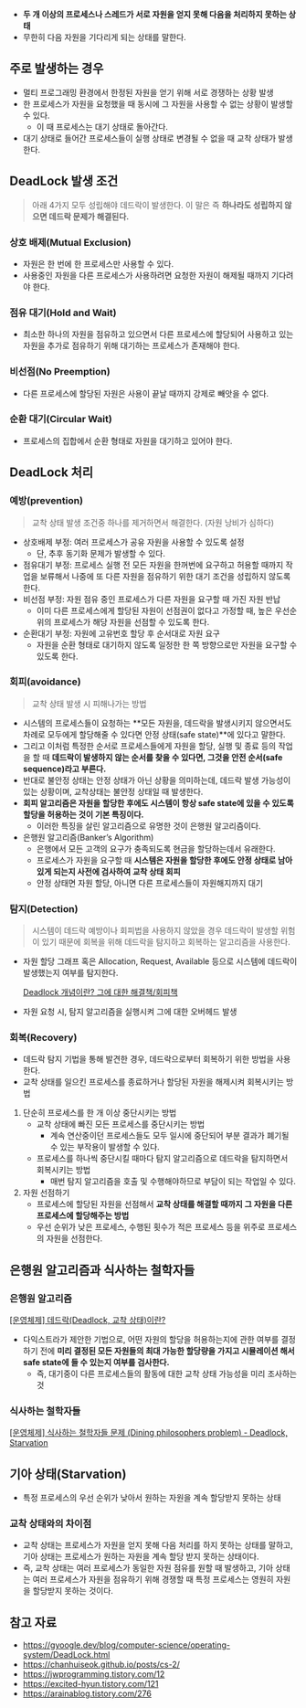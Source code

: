 - **두 개 이상의 프로세스나 스레드가 서로 자원을 얻지 못해 다음을 처리하지 못하는 상태**
- 무한히 다음 자원을 기다리게 되는 상태를 말한다.

## 주로 발생하는 경우

- 멀티 프로그래밍 환경에서 한정된 자원을 얻기 위해 서로 경쟁하는 상황 발생
- 한 프로세스가 자원을 요청했을 때 동시에 그 자원을 사용할 수 없는 상황이 발생할 수 있다.
    - 이 때 프로세스는 대기 상태로 돌아간다.
- 대기 상태로 들어간 프로세스들이 실행 상태로 변경될 수 없을 때 교착 상태가 발생한다.

## DeadLock 발생 조건

> 아래 4가지 모두 성립해야 데드락이 발생한다.
이 말은 즉 **하나라도 성립하지 않으면 데드락 문제가 해결된다.**
> 

### 상호 배제(Mutual Exclusion)

- 자원은 한 번에 한 프로세스만 사용할 수 있다.
- 사용중인 자원을 다른 프로세스가 사용하려면 요청한 자원이 해제될 때까지 기다려야 한다.

### 점유 대기(Hold and Wait)

- 최소한 하나의 자원을 점유하고 있으면서 다른 프로세스에 할당되어 사용하고 있는 자원을 추가로 점유하기 위해 대기하는 프로세스가 존재해야 한다.

### 비선점(No Preemption)

- 다른 프로세스에 할당된 자원은 사용이 끝날 때까지 강제로 빼앗을 수 없다.

### 순환 대기(Circular Wait)

- 프로세스의 집합에서 순환 형태로 자원을 대기하고 있어야 한다.

## DeadLock 처리

### 예방(prevention)

> 교착 상태 발생 조건중 하나를 제거하면서 해결한다. (자원 낭비가 심하다)
> 
- 상호배제 부정: 여러 프로세스가 공유 자원을 사용할 수 있도록 설정
    - 단, 추후 동기화 문제가 발생할 수 있다.
- 점유대기 부정: 프로세스 실행 전 모든 자원을 한꺼번에 요구하고 허용할 때까지 작업을 보류해서 나중에 또 다른 자원을 점유하기 위한 대기 조건을 성립하지 않도록 한다.
- 비선점 부정: 자원 점유 중인 프로세스가 다른 자원을 요구할 때 가진 자원 반납
    - 이미 다른 프로세스에게 할당된 자원이 선점권이 없다고 가정할 때, 높은 우선순위의 프로세스가 해당 자원을 선점할 수 있도록 한다.
- 순환대기 부정: 자원에 고유번호 할당 후 순서대로 자원 요구
    - 자원을 순환 형태로 대기하지 않도록 일정한 한 쪽 방향으로만 자원을 요구할 수 있도록 한다.

### 회피(avoidance)

> 교착 상태 발생 시 피해나가는 방법
> 
- 시스템의 프로세스들이 요청하는 **모든 자원을, 데드락을 발생시키지 않으면서도 차례로 모두에게 할당해줄 수 있다면 안정 상태(safe state)**에 있다고 말한다.
- 그리고 이처럼 특정한 순서로 프로세스들에게 자원을 할당, 실행 및 종료 등의 작업을 할 때 **데드락이 발생하지 않는 순서를 찾을 수 있다면, 그것을 안전 순서(safe sequence)라고 부른다.**
- 반대로 불안정 상태는 안정 상태가 아닌 상황을 의미하는데, 데드락 발생 가능성이 있는 상황이며, 교착상태는 불안정 상태일 때 발생한다.
- **회피 알고리즘은 자원을 할당한 후에도 시스템이 항상 safe state에 있을 수 있도록 할당을 허용하는 것이 기본 특징이다.**
    - 이러한 특징을 살린 알고리즘으로 유명한 것이 은행원 알고리즘이다.
- 은행원 알고리즘(Banker’s Algorithm)
    - 은행에서 모든 고객의 요구가 충족되도록 현금을 할당하는데서 유래한다.
    - 프로세스가 자원을 요구할 때 **시스템은 자원을 할당한 후에도 안정 상태로 남아있게 되는지 사전에 검사하여 교착 상태 회피**
    - 안정 상태면 자원 할당, 아니면 다른 프로세스들이 자원해지까지 대기

### 탐지(Detection)

> 시스템이 데드락 예방이나 회피법을 사용하지 않았을 경우 데드락이 발생할 위험이 있기 때문에 회복을 위해 데드락을 탐지하고 회복하는 알고리즘을 사용한다.
> 
- 자원 할당 그래프 혹은 Allocation, Request, Available 등으로 시스템에 데드락이 발생했는지 여부를 탐지한다.
    
    [Deadlock 개념이란? 그에 대한 해결책/회피책](https://jwprogramming.tistory.com/12)
    
- 자원 요청 시, 탐지 알고리즘을 실행시켜 그에 대한 오버헤드 발생

### 회복(Recovery)

- 데드락 탐지 기법을 통해 발견한 경우, 데드락으로부터 회복하기 위한 방법을 사용한다.
- 교착 상태를 일으킨 프로세스를 종료하거나 할당된 자원을 해제시켜 회복시키는 방법
1. 단순히 프로세스를 한 개 이상 중단시키는 방법
    - 교착 상태에 빠진 모든 프로세스를 중단시키는 방법
        - 계속 연산중이던 프로세스들도 모두 일시에 중단되어 부분 결과가 폐기될 수 있는 부작용이 발생할 수 있다.
    - 프로세스를 하나씩 중단시킬 때마다 탐지 알고리즘으로 데드락을 탐지하면서 회복시키는 방법
        - 매번 탐지 알고리즘을 호출 및 수행해야하므로 부담이 되는 작업일 수 있다.
2. 자원 선점하기
    - 프로세스에 할당된 자원을 선점해서 **교착 상태를 해결할 때까지 그 자원을 다른 프로세스에 할당해주는 방법**
    - 우선 순위가 낮은 프로세스, 수행된 횟수가 적은 프로세스 등을 위주로 프로세스의 자원을 선점한다.

## 은행원 알고리즘과 식사하는 철학자들

### 은행원 알고리즘

[[운영체제] 데드락(Deadlock, 교착 상태)이란?](https://chanhuiseok.github.io/posts/cs-2/)

- 다익스트라가 제안한 기법으로, 어떤 자원의 할당을 허용하는지에 관한 여부를 결정하기 전에 **미리 결정된 모든 자원들의 최대 가능한 할당량을 가지고 시뮬레이션 해서 safe state에 들 수 있는지 여부를 검사한다.**
    - 즉, 대기중이 다른 프로세스들의 활동에 대한 교착 상태 가능성을 미리 조사하는 것

### 식사하는 철학자들

[[운영체제] 식사하는 철학자들 문제 (Dining philosophers problem) - Deadlock, Starvation](https://itstory1592.tistory.com/95)

## 기아 상태(Starvation)

- 특정 프로세스의 우선 순위가 낮아서 원하는 자원을 계속 할당받지 못하는 상태

### 교착 상태와의 차이점

- 교착 상태는 프로세스가 자원을 얻지 못해 다음 처리를 하지 못하는 상태를 말하고, 기아 상태는 프로세스가 원하는 자원을 계속 할당 받지 못하는 상태이다.
- 즉, 교착 상태는 여러 프로세스가 동일한 자원 점유를 원할 때 발생하고, 기아 상태는 여러 프로세스가 자원을 점유하기 위해 경쟁할 때 특정 프로세스는 영원히 자원을 할당받지 못하는 것이다.

## 참고 자료

- https://gyoogle.dev/blog/computer-science/operating-system/DeadLock.html
- https://chanhuiseok.github.io/posts/cs-2/
- https://jwprogramming.tistory.com/12
- https://excited-hyun.tistory.com/121
- https://arainablog.tistory.com/276